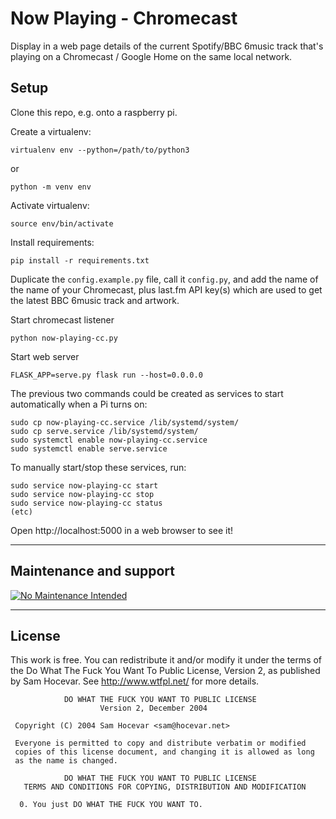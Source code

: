 # Now Playing - Chromecast

Display in a web page details of the current Spotify/BBC 6music track that's playing on a Chromecast / Google Home on the same local network.


## Setup

Clone this repo, e.g. onto a raspberry pi.


Create a virtualenv:
```
virtualenv env --python=/path/to/python3
```

or

```
python -m venv env
```

Activate virtualenv:

```
source env/bin/activate
```

Install requirements:

```
pip install -r requirements.txt
```

Duplicate the `config.example.py` file, call it `config.py`, and add the name of the name of your Chromecast, plus last.fm API key(s) which are used to get the latest BBC 6music track and artwork.

Start chromecast listener
```
python now-playing-cc.py
```

Start web server
```
FLASK_APP=serve.py flask run --host=0.0.0.0
```

The previous two commands could be created as services to start automatically when a Pi turns on:

```
sudo cp now-playing-cc.service /lib/systemd/system/
sudo cp serve.service /lib/systemd/system/
sudo systemctl enable now-playing-cc.service
sudo systemctl enable serve.service
```

To manually start/stop these services, run:

```
sudo service now-playing-cc start
sudo service now-playing-cc stop
sudo service now-playing-cc status
(etc)
```

Open http://localhost:5000 in a web browser to see it!


---

## Maintenance and support

[![No Maintenance Intended](http://unmaintained.tech/badge.svg)](http://unmaintained.tech/)

---

## License

This work is free. You can redistribute it and/or modify it under the
terms of the Do What The Fuck You Want To Public License, Version 2,
as published by Sam Hocevar. See http://www.wtfpl.net/ for more details.

```
            DO WHAT THE FUCK YOU WANT TO PUBLIC LICENSE
                    Version 2, December 2004

 Copyright (C) 2004 Sam Hocevar <sam@hocevar.net>

 Everyone is permitted to copy and distribute verbatim or modified
 copies of this license document, and changing it is allowed as long
 as the name is changed.

            DO WHAT THE FUCK YOU WANT TO PUBLIC LICENSE
   TERMS AND CONDITIONS FOR COPYING, DISTRIBUTION AND MODIFICATION

  0. You just DO WHAT THE FUCK YOU WANT TO.

```
